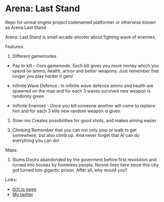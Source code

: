 # Arena: Last Stand
Repo for unreal engine project codenamed platformer or otherwise known as Arena:Last Stand

Arena: Last Stand is small arcade shooter about fighting wave of enemies, 

Features:

1. Different gamemodes

- Pay to kill - Core gamemode. Each kill gives you more money which you spend on ammo, health, armor and better weapons. Just remember that longer you play harder it gets!

- Infinite Wave Defence : In infinite wave defence ammo and health are spawned on the map and for each 3 waves survived new weapon is randomly given

- Inifinite Enemies - Once you kill someone another will come to replace him and for each 3 kills new random weapon is given

2. Slow-mo 
Creates possibilities for good shots, and makes aiming easier

3. Climbing
Remember that you can not only junp or walk to get somewhere, but also climb up. And  never forget that AI can do everything you can do!

Maps:
1. Slums 
Docks abandonded by the goverment before first revolution and turned into houses by homeless people. Noone lives here since this city got turned into gigantic prison. After all, why would you?

Links: 
- [itch.io page](https://metalcat.itch.io/arena-last-stand)
- [My twitter](https://twitter.com/MetalCat11)
